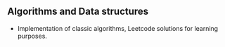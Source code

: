 
## Algorithms and Data structures

* Implementation of classic algorithms, Leetcode solutions for learning purposes.
